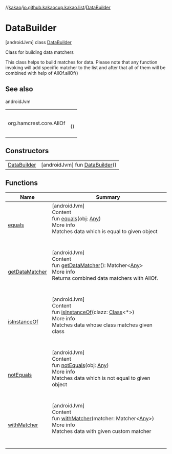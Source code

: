 //[kakao](../../../index.md)/[io.github.kakaocup.kakao.list](../index.md)/[DataBuilder](index.md)



# DataBuilder  
 [androidJvm] class [DataBuilder](index.md)

Class for building data matchers



This class helps to build matches for data. Please note that any function invoking will add specific matcher to the list and after that all of them will be combined with help of AllOf.allOf()

   


## See also  
  
androidJvm  
  
| | |
|---|---|
| <a name="io.github.kakaocup.kakao.list/DataBuilder///PointingToDeclaration/"></a>org.hamcrest.core.AllOf| <a name="io.github.kakaocup.kakao.list/DataBuilder///PointingToDeclaration/"></a><br><br>()<br><br>|
  


## Constructors  
  
| | |
|---|---|
| <a name="io.github.kakaocup.kakao.list/DataBuilder/DataBuilder/#/PointingToDeclaration/"></a>[DataBuilder](-data-builder.md)| <a name="io.github.kakaocup.kakao.list/DataBuilder/DataBuilder/#/PointingToDeclaration/"></a> [androidJvm] fun [DataBuilder](-data-builder.md)()   <br>|


## Functions  
  
|  Name |  Summary | 
|---|---|
| <a name="io.github.kakaocup.kakao.list/DataBuilder/equals/#kotlin.Any/PointingToDeclaration/"></a>[equals](equals.md)| <a name="io.github.kakaocup.kakao.list/DataBuilder/equals/#kotlin.Any/PointingToDeclaration/"></a>[androidJvm]  <br>Content  <br>fun [equals](equals.md)(obj: [Any](https://kotlinlang.org/api/latest/jvm/stdlib/kotlin/-any/index.html))  <br>More info  <br>Matches data which is equal to given object  <br><br><br>|
| <a name="io.github.kakaocup.kakao.list/DataBuilder/getDataMatcher/#/PointingToDeclaration/"></a>[getDataMatcher](get-data-matcher.md)| <a name="io.github.kakaocup.kakao.list/DataBuilder/getDataMatcher/#/PointingToDeclaration/"></a>[androidJvm]  <br>Content  <br>fun [getDataMatcher](get-data-matcher.md)(): Matcher<[Any](https://kotlinlang.org/api/latest/jvm/stdlib/kotlin/-any/index.html)>  <br>More info  <br>Returns combined data matchers with AllOf.  <br><br><br>|
| <a name="io.github.kakaocup.kakao.list/DataBuilder/isInstanceOf/#java.lang.Class[*]/PointingToDeclaration/"></a>[isInstanceOf](is-instance-of.md)| <a name="io.github.kakaocup.kakao.list/DataBuilder/isInstanceOf/#java.lang.Class[*]/PointingToDeclaration/"></a>[androidJvm]  <br>Content  <br>fun [isInstanceOf](is-instance-of.md)(clazz: [Class](https://developer.android.com/reference/kotlin/java/lang/Class.html)<*>)  <br>More info  <br>Matches data whose class matches given class  <br><br><br>|
| <a name="io.github.kakaocup.kakao.list/DataBuilder/notEquals/#kotlin.Any/PointingToDeclaration/"></a>[notEquals](not-equals.md)| <a name="io.github.kakaocup.kakao.list/DataBuilder/notEquals/#kotlin.Any/PointingToDeclaration/"></a>[androidJvm]  <br>Content  <br>fun [notEquals](not-equals.md)(obj: [Any](https://kotlinlang.org/api/latest/jvm/stdlib/kotlin/-any/index.html))  <br>More info  <br>Matches data which is not equal to given object  <br><br><br>|
| <a name="io.github.kakaocup.kakao.list/DataBuilder/withMatcher/#org.hamcrest.Matcher[kotlin.Any]/PointingToDeclaration/"></a>[withMatcher](with-matcher.md)| <a name="io.github.kakaocup.kakao.list/DataBuilder/withMatcher/#org.hamcrest.Matcher[kotlin.Any]/PointingToDeclaration/"></a>[androidJvm]  <br>Content  <br>fun [withMatcher](with-matcher.md)(matcher: Matcher<[Any](https://kotlinlang.org/api/latest/jvm/stdlib/kotlin/-any/index.html)>)  <br>More info  <br>Matches data with given custom matcher  <br><br><br>|

